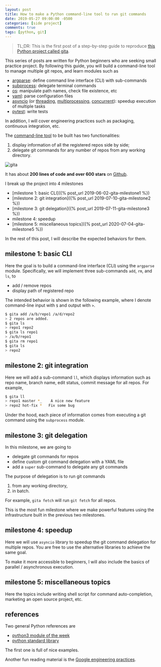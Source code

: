 ```yaml
---
layout: post
title: How to make a Python command-line tool to run git commands
date: 2019-05-27 09:00:00 -0500
categories: [side project]
comments: true
tags: [python, git]
---
```


> TL;DR: This is the first post of a step-by-step guide to reproduce [this Python project called gita][gita].

[gita]: https://github.com/nosarthur/gita

This series of posts are written for Python beginners who are seeking
small practice project.
By following this guide, you will build a command-line tool to manage multiple
git repos, and learn modules such as

- [argparse](https://docs.python.org/3/library/argparse.html):
  define command line interface (CLI) with sub-commands
- [subprocess](https://docs.python.org/3/library/subprocess.html): delegate terminal commands
- [os](https://docs.python.org/3/library/os.html):
  manipulate path names, check file existence, etc
- [yaml](https://github.com/yaml/pyyaml/): parse configuration files
- [asyncio](https://docs.python.org/3/library/asyncio.html)
  (or [threading](https://docs.python.org/3/library/threading.html),
  [multiprocessing](https://docs.python.org/3/library/multiprocessing.html),
  [concurrent](https://docs.python.org/3/library/concurrent.html)):
  speedup execution of multiple tasks
- [pytest](https://docs.pytest.org/en/latest/): write tests

In addition, I will cover engineering practices such as packaging, continuous
integration, etc.

The [command-line tool][gita] to be built has two functionalities:

1. display information of all the registered repos side by side;
1. delegate git commands for any number of repos from any working directory.

![gita](https://github.com/nosarthur/gita/raw/master/doc/screenshot.png)

It has about **200 lines of code and over 600 stars** on [Github][gita].

I break up the project into 4 milestones

- [milestone 1: basic CLI]({% post_url 2019-06-02-gita-milestone1 %})
- [milestone 2: git integration]({% post_url 2019-07-10-gita-milestone2 %})
- [milestone 3: git delegation]({% post_url 2019-07-11-gita-milestone3 %})
- milestone 4: speedup
- [milestone 5: miscellaneous topics]({% post_url 2020-07-04-gita-milestone5 %})

In the rest of this post, I will describe the expected behaviors for them.

## milestone 1: basic CLI

Here the goal is to build a command-line interface (CLI) using the `argparse`
module. Specifically, we will implement three sub-commands `add`, `rm`, and `ls`, to

- add / remove repos
- display path of registered repo

The intended behavior is shown in the following example, where
I denote command-line input with `$` and output with `>`.

```bash
$ gita add /a/b/repo1 /a/d/repo2
> 2 repos are added.
$ gita ls
> repo1 repo2
$ gita ls repo1
> /a/b/repo1
$ gita rm repo1
$ gita ls
> repo2
```

## milestone 2: git integration

Here we will add a sub-command `ll`, which displays information
such as repo name, branch name, edit status, commit message for all repos.
For example,

```bash
$ gita ll
> repo1 master *_    A nice new feature
> repo2 hot-fix *   Fix some bug
```

Under the hood, each piece of information comes from executing a git
command using the `subprocess` module.

## milestone 3: git delegation

In this milestone, we are going to

- delegate git commands for repos
- define custom git command delegation with a YAML file
- add a `super` sub-command to delegate any git commands

The purpose of delegation is to run git commands

1. from any working directory,
2. in batch.

For example, `gita fetch` will run `git fetch` for all repos.

This is the most fun milestone where we make powerful features using
the infrastructure built in the previous two milestones.

## milestone 4: speedup

Here we will use `asyncio` library to speedup the git command delegation for
multiple repos.
You are free to use the alternative libraries to achieve the same goal.

To make it more accessible to beginners, I will also include the basics of
parallel / asynchronous execution.

## milestone 5: miscellaneous topics

Here the topics include writing shell script for command auto-completion,
marketing an open source project, etc.

## references

Two general Python references are

- [python3 module of the week](https://pymotw.com/3/)
- [python standard library](https://docs.python.org/3/library/)

The first one is full of nice examples.

Another fun reading material is the
[Google engineering practices](https://arxiv.org/abs/1702.01715).

